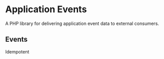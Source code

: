 # Application Events

A PHP library for delivering application event data to external consumers.

## Events

Idempotent